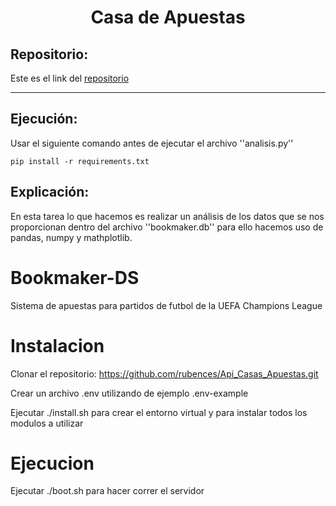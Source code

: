 <h1 align="center">Casa de Apuestas</h1>

<h2>Repositorio:</h2>

Este es el link del [repositorio](https://github.com/albabernal03/Api_Casas_Apuestas)
***


<h2>Ejecución:</h2>
Usar el siguiente comando antes de ejecutar el archivo ''analisis.py''

```
pip install -r requirements.txt
```

<h2>Explicación:</h2>
En esta tarea lo que hacemos es realizar un análisis de los datos que se nos proporcionan dentro del archivo ''bookmaker.db'' para ello hacemos uso de pandas, numpy y mathplotlib.




# Bookmaker-DS
Sistema de apuestas para partidos de futbol de la UEFA Champions League 

# Instalacion
Clonar el repositorio: https://github.com/rubences/Api_Casas_Apuestas.git

Crear un archivo .env utilizando de ejemplo .env-example

Ejecutar ./install.sh para crear el entorno virtual y para instalar todos los modulos a utilizar

# Ejecucion 
Ejecutar ./boot.sh para hacer correr el servidor
